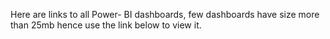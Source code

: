 Here are links to all Power- BI dashboards, few dashboards have size more than 25mb hence use the link below to view it.

